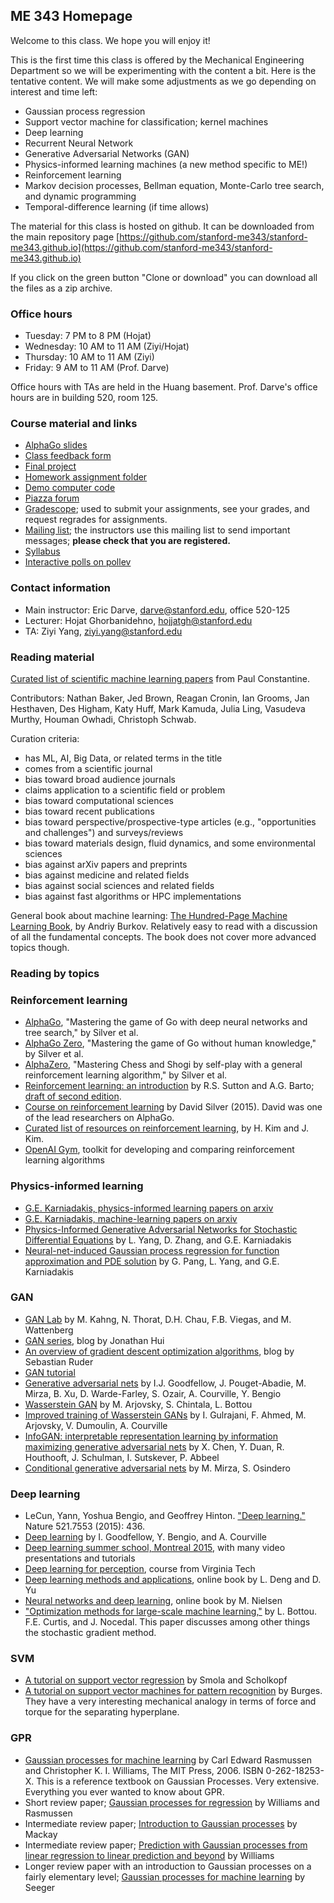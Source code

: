 ## ME 343 Homepage

Welcome to this class. We hope you will enjoy it!

This is the first time this class is offered by the Mechanical Engineering Department so we will be experimenting with the content a bit. Here is the tentative content. We will make some adjustments as we go depending on interest and time left:

- Gaussian process regression
- Support vector machine for classification; kernel machines
- Deep learning
- Recurrent Neural Network
- Generative Adversarial Networks (GAN)
- Physics-informed learning machines (a new method specific to ME!)
- Reinforcement learning
- Markov decision processes, Bellman equation, Monte-Carlo tree search, and dynamic programming
- Temporal-difference learning (if time allows)

The material for this class is hosted on github. It can be downloaded from the main repository page
 [https://github.com/stanford-me343/stanford-me343.github.io](https://github.com/stanford-me343/stanford-me343.github.io)

 If you click on the green button "Clone or download" you can download all the files as a zip archive.

### Office hours

- Tuesday: 7 PM to 8 PM (Hojat)
- Wednesday: 10 AM to 11 AM (Ziyi/Hojat)
- Thursday: 10 AM to 11 AM (Ziyi)
- Friday: 9 AM to 11 AM (Prof. Darve)

Office hours with TAs are held in the Huang basement. Prof. Darve's office hours are in building 520, room 125.

### Course material and links

- [AlphaGo slides](stanford-me343.github.io/AlphaGo.html)
- [Class feedback form](https://docs.google.com/forms/d/e/1FAIpQLSe2bZaO6MB8ubaKCBqbsEVCwOGArBsm2sAI6guunUpPU6jg2Q/viewform)
- [Final project](project/project.pdf)
- [Homework assignment folder](hwk.md)
- [Demo computer code](code.md)
- [Piazza forum](https://piazza.com/class/jqffwoswj8k50a)
- [Gradescope](https://www.gradescope.com/); used to submit your assignments, see your grades, and request regrades for assignments.
- [Mailing list](https://mailman.stanford.edu/mailman/listinfo/me343-winter1819); the instructors use this mailing list to send important messages; **please check that you are registered.**
- [Syllabus](syllabus.md)
- [Interactive polls on pollev](https://pollev.com/ericdarve886)

### Contact information

- Main instructor: Eric Darve, [darve@stanford.edu](mailto:darve@stanford.edu), office 520-125
- Lecturer: Hojat Ghorbanidehno, [hojjatgh@stanford.edu](mailto:hojjatgh@stanford.edu)
- TA: Ziyi Yang, [ziyi.yang@stanford.edu](mailto:ziyi.yang@stanford.edu)

### Reading material

[Curated list of scientific machine learning papers](http://www.cs.colorado.edu/~paco3637/sciml-refs.html) from Paul Constantine.

Contributors: Nathan Baker, Jed Brown, Reagan Cronin, Ian Grooms, Jan Hesthaven, Des Higham, Katy Huff, Mark Kamuda, Julia Ling, Vasudeva Murthy, Houman Owhadi, Christoph Schwab.

Curation criteria:

- has ML, AI, Big Data, or related terms in the title
- comes from a scientific journal
- bias toward broad audience journals
- claims application to a scientific field or problem
- bias toward computational sciences
- bias toward recent publications
- bias toward perspective/prospective-type articles (e.g., "opportunities and challenges") and surveys/reviews
- bias toward materials design, fluid dynamics, and some environmental sciences
- bias against arXiv papers and preprints
- bias against medicine and related fields
- bias against social sciences and related fields
- bias against fast algorithms or HPC implementations

General book about machine learning: [The Hundred-Page Machine Learning Book](https://leanpub.com/theMLbook), by Andriy Burkov. Relatively easy to read with a discussion of all the fundamental concepts. The book does not cover more advanced topics though.

### Reading by topics

### Reinforcement learning

- [AlphaGo](https://www.nature.com/articles/nature16961), "Mastering the game of Go with deep neural networks and tree search," by Silver et al.
- [AlphaGo Zero](https://www.nature.com/articles/nature16961), "Mastering the game of Go without human knowledge," by Silver et al.
- [AlphaZero](https://arxiv.org/abs/1712.01815), "Mastering Chess and Shogi by self-play with a general reinforcement learning algorithm," by Silver et al.
- [Reinforcement learning: an introduction](https://searchworks.stanford.edu/view/5320501) by R.S. Sutton and A.G. Barto; [draft of second edition](http://incompleteideas.net/book/bookdraft2017nov5.pdf).
- [Course on reinforcement learning](http://www0.cs.ucl.ac.uk/staff/d.silver/web/Teaching.html) by David Silver (2015). David was one of the lead researchers on AlphaGo.
- [Curated list of resources on reinforcement learning](https://github.com/aikorea/awesome-rl), by H. Kim and J. Kim.
- [OpenAI Gym](https://gym.openai.com/), toolkit for developing and comparing reinforcement learning algorithms

### Physics-informed learning

- [G.E. Karniadakis, physics-informed learning papers on arxiv](https://arxiv.org/search/advanced?advanced=&terms-0-operator=AND&terms-0-term=karniadakis&terms-0-field=author&terms-1-operator=AND&terms-1-term=physics&terms-1-field=title&terms-2-operator=AND&terms-2-term=informed&terms-2-field=title&classification-physics_archives=all&classification-include_cross_list=include&date-filter_by=all_dates&date-year=&date-from_date=&date-to_date=&date-date_type=submitted_date&abstracts=show&size=50&order=-announced_date_first)
- [G.E. Karniadakis, machine-learning papers on arxiv](https://arxiv.org/search/advanced?advanced=&terms-0-operator=AND&terms-0-term=karniadakis&terms-0-field=author&terms-1-operator=AND&terms-1-term=machine+learning&terms-1-field=abstract&classification-physics_archives=all&classification-include_cross_list=include&date-filter_by=all_dates&date-year=&date-from_date=&date-to_date=&date-date_type=submitted_date&abstracts=show&size=50&order=-announced_date_first)
- [Physics-Informed Generative Adversarial Networks for Stochastic Differential Equations](https://arxiv.org/abs/1811.02033) by L. Yang, D. Zhang, and G.E. Karniadakis
- [Neural-net-induced Gaussian process regression for function approximation and PDE solution](https://arxiv.org/abs/1806.11187)
by G. Pang, L. Yang, and G.E. Karniadakis

### GAN

- [GAN Lab](https://arxiv.org/pdf/1809.01587) by M. Kahng, N. Thorat, D.H. Chau, F.B. Viegas, and M. Wattenberg
- [GAN series](https://medium.com/@jonathan_hui/gan-gan-series-2d279f906e7b), blog by Jonathan Hui
- [An overview of gradient descent optimization algorithms](http://ruder.io/optimizing-gradient-descent/index.html), blog by Sebastian Ruder
- [GAN tutorial](https://github.com/tensorflow/models/blob/master/research/gan/tutorial.ipynb)
- [Generative adversarial nets](https://arxiv.org/pdf/1406.2661) by I.J. Goodfellow, J. Pouget-Abadie, M. Mirza, B. Xu, D. Warde-Farley, S. Ozair, A. Courville, Y. Bengio
- [Wasserstein GAN](https://arxiv.org/pdf/1701.07875) by M. Arjovsky, S. Chintala, L. Bottou
- [Improved training of Wasserstein GANs](https://arxiv.org/pdf/1704.00028) by I. Gulrajani, F. Ahmed, M. Arjovsky, V. Dumoulin, A. Courville
- [InfoGAN: interpretable representation learning by information maximizing generative adversarial nets](https://arxiv.org/pdf/1606.03657) by X. Chen, Y. Duan, R. Houthooft, J. Schulman, I. Sutskever, P. Abbeel
- [Conditional generative adversarial nets](https://arxiv.org/pdf/1411.1784) by M. Mirza, S. Osindero

### Deep learning

- LeCun, Yann, Yoshua Bengio, and Geoffrey Hinton. ["Deep learning."](https://www.cs.toronto.edu/~hinton/absps/NatureDeepReview.pdf) Nature 521.7553 (2015): 436.
- [Deep learning](http://www.deeplearningbook.org/) by I. Goodfellow, Y. Bengio, and A. Courville
- [Deep learning summer school, Montreal 2015](http://videolectures.net/deeplearning2015_montreal/), with many video presentations and tutorials
- [Deep learning for perception](https://computing.ece.vt.edu/~f15ece6504/), course from Virginia Tech
- [Deep learning methods and applications](https://drive.google.com/file/d/0B51wXUnyPM2ybVAwRXBrdFVPSk0/view), online book by L. Deng and D. Yu
- [Neural networks and deep learning](http://neuralnetworksanddeeplearning.com/index.html), online book by M. Nielsen
- ["Optimization methods for large-scale machine learning,"](https://arxiv.org/pdf/1606.04838.pdf) by L. Bottou. F.E. Curtis, and J. Nocedal. This paper discusses among other things the stochastic gradient method.

### SVM

- [A tutorial on support vector regression](https://link.springer.com/article/10.1023/B:STCO.0000035301.49549.88) by Smola and Scholkopf
- [A tutorial on support vector machines for pattern
recognition](https://link.springer.com/article/10.1023/A:1009715923555) by Burges. They have a very interesting mechanical analogy in terms of force and torque for the separating hyperplane.

### GPR

- [Gaussian processes for machine learning](http://www.gaussianprocess.org/gpml/) by Carl Edward Rasmussen and Christopher K. I. Williams, The MIT Press, 2006. ISBN 0-262-18253-X. This is a reference textbook on Gaussian Processes. Very extensive. Everything you ever wanted to know about GPR.
- Short review paper; [Gaussian processes for regression](http://papers.nips.cc/paper/1048-gaussian-processes-for-regression.pdf) by Williams and Rasmussen
- Intermediate review paper; [Introduction to Gaussian processes](https://www.ics.uci.edu/~welling/teaching/KernelsICS273B/gpB.pdf) by Mackay
- Intermediate review paper; [Prediction with Gaussian processes from linear regression to linear prediction and beyond](http://citeseerx.ist.psu.edu/viewdoc/download?doi=10.1.1.84.1226&rep=rep1&type=pdf) by Williams
- Longer review paper with an introduction to Gaussian processes on a fairly elementary level; [Gaussian processes for machine learning](https://infoscience.epfl.ch/record/161301/files/bayesgp-tut.pdf) by Seeger

